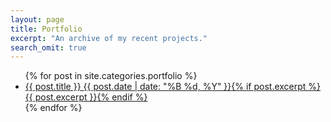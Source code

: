 ```yaml
---
layout: page
title: Portfolio
excerpt: "An archive of my recent projects."
search_omit: true
---
```


<ul class="post-list">
{% for post in site.categories.portfolio %} 
  <li><article><a href="{{ site.url }}{{ post.url }}">{{ post.title }} <span class="entry-date"><time datetime="{{ post.date | date_to_xmlschema }}">{{ post.date | date: "%B %d, %Y" }}</time></span>{% if post.excerpt %} <span class="excerpt">{{ post.excerpt }}</span>{% endif %}</a></article></li>
{% endfor %}
</ul>
